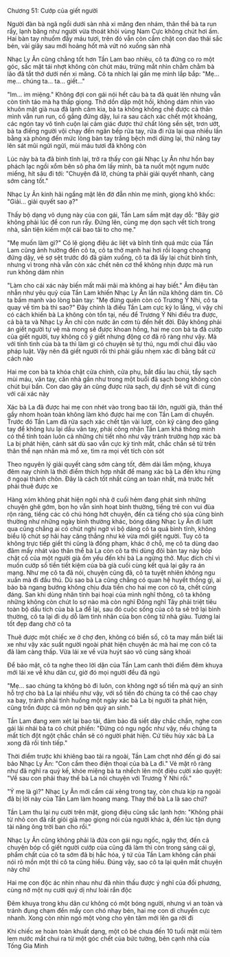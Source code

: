




Chương 51: Cướp của giết người

Người đàn bà ngã ngồi dưới sàn nhà xi măng đen nhám, thân thể bà ta run rẩy, lạnh băng như người vừa thoát khỏi vùng Nam Cực không chút hơi ấm. Hai bàn tay nhuốm đầy máu tươi, trên đó vẫn còn cầm chặt con dao thái sắc bén, vài giây sau mới hoảng hốt mà vứt nó xuống sàn nhà

Nhạc Ly Ân cũng chẳng tốt hơn Tần Lam bao nhiêu, cô ta đứng co ro một góc, sắc mặt tái nhợt không còn chút máu, trừng mắt nhìn chằm chằm bà lão đã tắt thở dưới nền xi măng. Cô ta nhích lại gần mẹ mình lắp bắp: "Mẹ... mẹ... chúng ta... ta... giết..."

"Im... im miệng." Không đợi con gái nói hết câu bà ta đã quát lên nhưng vẫn còn tỉnh táo mà hạ thấp giọng. Thở dồn dập một hồi, không dám nhìn vào khuôn mặt già nua đã lạnh căm kia, bà ta không khống chế được cả thân mình vẫn run run, cố gắng đứng dậy, lui ra sau cách xác chết một khoảng, các ngón tay vô tình cuộn lại cảm giác được thứ chất lỏng sền sệt, trơn ướt, bà ta điếng người vội chạy đến ngăn bếp rửa tay, rửa đi rửa lại qua nhiều lần bằng xà phòng đến mức lòng bàn tay trắng bệch mới dừng lại, thử nâng tay lên sát mũi ngửi ngửi, mùi máu tươi đã không còn

Lúc này bà ta đã bình tĩnh lại, trở ra thấy con gái Nhạc Ly Ân như hồn bay phách lạc ngồi xổm bên sô pha ôm lấy mình, bà ta nuốt một ngụm nước miếng, hít sâu đi tới: "Chuyện đã lỡ, chúng ta phải giải quyết nhanh, càng sớm càng tốt."

Nhạc Ly Ân kinh hãi ngẩng mặt lên đờ đẫn nhìn mẹ mình, giọng khô khốc: "Giải... giải quyết sao ạ?"


Thấy bộ dạng vô dụng này của con gái, Tần Lam sầm mặt dạy dỗ: "Bây giờ không phải lúc để con run rẩy. Đứng lên, cùng mẹ dọn sạch vết tích trong nhà, sẵn tiện kiếm một cái bao tải to cho mẹ."

"Mẹ muốn làm gì?" Có lẽ giọng điệu ác liệt và bĩnh tĩnh quá mức của Tần Lam cũng ảnh hưởng đến cô ta, cô ta thở mạnh hai hơi rồi loạng choạng đứng dậy, vẻ sợ sệt trước đó đã giảm xuống, cô ta đã lấy lại chút bình tĩnh, nhưng vì trong nhà vẫn còn xác chết nên cơ thể không nhịn được mà run run không dám nhìn

"Làm cho cái xác này biến mất mãi mãi mà không ai hay biết." Âm điệu tàn nhẫn như yêu quỷ của Tần Lam khiến Nhạc Ly Ân lần nữa không dám tin. Cô ta bấm mạnh vào lòng bàn tay: "Mẹ đừng quên còn có Trương Ý Nhi, cô ta quay về tìm bà thì sao?" Đây chính là điều Tần Lam cực kỳ lo lắng, vì vậy chỉ có cách khiến bà La không còn tồn tại, nếu để Trương Ý Nhi điều tra được, cả bà ta và Nhạc Ly Ân chỉ còn nước ăn cơm tù đến hết đời. Đây không phải án giết người tự vệ mà mong sẽ được khoan hồng, hai mẹ con bà ta đã cướp của giết người, tuy không cố ý giết nhưng động cơ đã rõ ràng như vậy. Mà với tính tình của bà ta thì làm gì có chuyện sẽ tự thú, ngu mới chui đầu vào pháp luật. Vậy nên đã giết người rồi thì phải giấu nhẹm xác đi bằng bất cứ cách nào

Hai mẹ con bà ta khóa chặt cửa chính, cửa phụ, bắt đầu lau chùi, tẩy sạch mùi máu, vân tay, căn nhà gần như trong một buổi đã sạch bong không còn chút bụi bẩn. Con dao gây án cũng được rửa sạch, dự định sẽ vứt đi cùng với cái xác này

Xác bà La đã được hai mẹ con nhét vào trong bao tải lớn, người già, thân thể gầy nhom hoàn toàn không làm khó được hai mẹ con Tần Lam di chuyển. Trước đó Tần Lam đã rửa sạch xác chết tận vài lượt, còn kỹ càng đeo găng tay để không lưu lại dấu vân tay, phải công nhận Tần Lam khá thông minh có thể tính toán luôn cả những chi tiết nhỏ như vậy tránh trường hợp xác bà La bị phát hiện, cảnh sát dù sao vẫn cực kỳ tinh mắt, chắc chắn sẽ từ trên thân thể nạn nhân mà mổ xe, tìm ra mọi vết tích còn sót

Theo nguyên lý giải quyết càng sớm càng tốt, đêm dài lắm mộng, khuya đêm nay chính là thời điểm thích hợp nhất để mang xác bà La đến khu rừng ở ngoại thành chôn. Đây là cách tốt nhất cũng an toàn nhất, mà trước hết phải thuê được xe

Hàng xóm không phát hiện ngôi nhà ở cuối hẻm đang phát sinh những chuyện ghê gớm, bọn họ vẫn sinh hoạt bình thường, tiếng trẻ con vui đùa rộn ràng, tiếng các cô chú hóng hớt chuyện, đến cả tiếng chó sủa cũng bình thường như những ngày bình thường khác, bóng dáng Nhạc Ly Ân đi lướt qua cũng chẳng ai có chút nghi ngờ vì bộ dáng cô ta quá bình tĩnh, không biểu lộ chút sợ hãi hay căng thẳng như kẻ vừa mới giết người. Tuy cô ta không trực tiếp giết thì cũng là đồng phạm, khác ở chỗ, mẹ cô ta dùng dao đâm mấy nhát vào thân thể bà La còn cô ta thì dùng đôi bàn tay này bóp chặt cổ của một người già ốm yếu đến khi bà La ngừng thở. Mục đích chỉ vì muốn cướp số tiền tiết kiệm của bà già cuối cùng kết quả lại gây ra án mạng. Như mẹ cô ta đã nói, chuyện cũng đã, cô ta tuyệt nhiên không ngu xuẩn mà đi đầu thú. Dù sao bà La cũng chẳng có quan hệ huyết thống gì, ai bảo bà ngang bướng không chịu đưa tiền cho hai mẹ con cô ta, chết cũng đáng. San khi dùng nhân tính bại hoại của mình nghĩ thông, cô ta không những không còn chút lo sợ nào mà còn nghĩ Đông nghĩ Tây phải triệt tiêu toàn bộ dấu tích của bà La để lại, sau đó cuộc sống của cô ta sẽ trở lại bình thường, cô ta lại đi dụ dỗ làm tình nhân của bọn công tử nhà giàu. Tương lai tốt đẹp đang chờ cô ta


Thuê được một chiếc xe ở chợ đen, không có biển số, cô ta may mắn biết lái xe như vậy xác suất người ngoài phát hiện chuyện ác mà hai mẹ con cô ta đã làm càng thấp. Vừa lái xe về vừa huýt sáo vô cùng sảng khoái

Để bảo mật, cô ta nghe theo lời dặn của Tần Lam canh thời điểm đêm khuya mới lái xe về khu dân cư, giờ đó mọi người đều đã ngủ

"Mẹ... sao chúng ta không bỏ đi luôn, con không ngờ số tiền mà quỷ an sinh hỗ trợ cho bà La lại nhiều như vậy, với số tiền đó chúng ta có thể cao chạy xa bay, tránh phải tình huống một ngày xác bà La bị người ta phát hiện, cũng trốn được cả món nợ bên quỷ an sinh."

Tần Lam đang xem xét lại bao tải, đảm bảo đã siết dây chắc chắn, nghe con gái lải nhải bà ta có chút phiền: "Đừng có ngu ngốc như vậy, nếu chúng ta mất tích đột ngột chắc chắn sẽ có người phát hiện. Cứ tiêu hủy xác bà La xong đã rồi tính tiếp."

Thời điểm trước khi khiêng bao tải ra ngoài, Tần Lam chợt nhớ đến gì đó sai bảo Nhạc Ly Ân: "Con cầm theo điện thoại của bà La đi." Vẻ mặt rõ ràng như đã nghĩ ra quỷ kế, khóe miệng bà ta nhếch lên một điệu cười xảo quyệt: "Về sau con phải thay thế bà La nói chuyện với Trương Ý Nhi rồi."

"Ý mẹ là gì?" Nhạc Ly Ân mới cầm cái xẻng trong tay, còn chưa kịp ra ngoài đã bị lời này của Tần Lam làm hoang mang. Thay thế bà La là sao chứ?


Tần Lam thu lại nụ cười trên mặt, giọng điệu cũng sắc lạnh hơn: "Không phải từ nhỏ con đã rất giỏi giả mạo giọng nói của người khác à, đến lúc tận dụng tài năng ông trời ban cho rồi."

Nhạc Ly Ân cũng không phải là đứa con gái ngu ngốc, ngây thơ, đến cả chuyện bóp cổ giết người cướp của cũng đã làm thì còn trong sáng cái gì, phẩm chất của cô ta sớm đã bị hắc hóa, ý tứ của Tần Lam không cần phải nói rõ mồn một thì cô ta cũng hiểu. Đúng vậy, sao cô ta lại quên mất chuyện này chứ

Hai mẹ con độc ác nhìn nhau như đã nhìn thấu được ý nghĩ của đối phương, cùng nở một nụ cười quỷ dị như loài rắn độc

Đêm khuya trong khu dân cư không có một bóng người, nhưng vì an toàn và tránh đụng chạm đến mấy con chó nhạy bén, hai mẹ con di chuyển cực nhanh. Xong còn nhìn ngó một vòng cho yên tâm mới lên ga rời đi

Khi chiếc xe hoàn toàn khuất dạng, một cô bé chưa đến 10 tuổi mặt mũi tèm lem nước mắt chui ra từ một góc chết của bức tường, bên cạnh nhà của Tống Gia Minh




